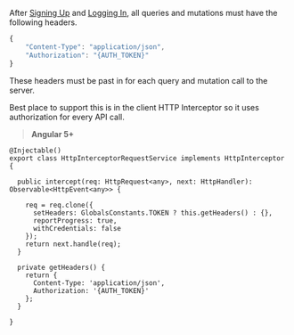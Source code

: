 After [Signing Up](signing-up.md) and [Logging In](loggin-in.md), all queries and mutations must have the following headers.

```JavaScript
{
    "Content-Type": "application/json",
    "Authorization": "{AUTH_TOKEN}"
}
```

These headers must be past in for each query and mutation call to the server.

Best place to support this is in the client HTTP Interceptor so it uses authorization for every API call.

> **Angular 5+**

```
@Injectable()
export class HttpInterceptorRequestService implements HttpInterceptor {

  public intercept(req: HttpRequest<any>, next: HttpHandler): Observable<HttpEvent<any>> {

    req = req.clone({
      setHeaders: GlobalsConstants.TOKEN ? this.getHeaders() : {},
      reportProgress: true,
      withCredentials: false
    });
    return next.handle(req);
  }

  private getHeaders() {
    return {
      Content-Type: 'application/json',
      Authorization: '{AUTH_TOKEN}'
    };
  }

}
```




